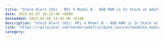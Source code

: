 ```yaml
---
title: "Stock Alert (US) - RPi 4 Model B - 8GB RAM is In Stock at Adafruit 52 units in stock."
date: 2023-02-07 16:22:40 +0000
dateadded: 2023-02-08 14:45:06 +0100
description: "Stock Alert (US): RPi 4 Model B - 8GB RAM is In Stock at Adafruit 52 units in stock."
link: "https://rpilocator.com?vendor=adafruit&utm_source=feed&utm_medium=rss"
category:
---
```

